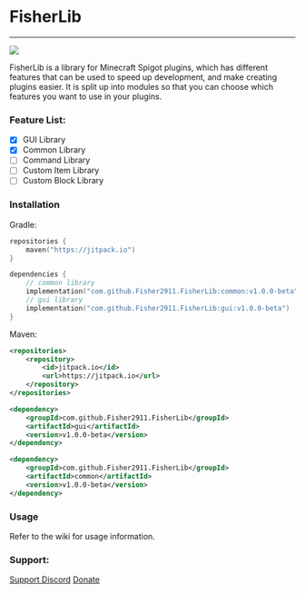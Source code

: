 # FisherLib

-----------------
[![](https://jitpack.io/v/Fisher2911/FisherLib.svg)](https://jitpack.io/#Fisher2911/FisherLib)

FisherLib is a library for Minecraft Spigot plugins, which has different features that can be used to speed up
development, and make creating plugins easier. It is split up into modules so that you can choose which features you
want to use in your plugins.

### Feature List:

- [x] GUI Library
- [X] Common Library
- [ ] Command Library
- [ ] Custom Item Library
- [ ] Custom Block Library

### Installation

Gradle:

```kotlin
repositories {
    maven("https://jitpack.io")
}

dependencies {
    // common library
    implementation("com.github.Fisher2911.FisherLib:common:v1.0.0-beta")
    // gui library
    implementation("com.github.Fisher2911.FisherLib:gui:v1.0.0-beta")
}
```

Maven:

```xml
<repositories>
	<repository>
	    <id>jitpack.io</id>
	    <url>https://jitpack.io</url>
	</repository>
</repositories>

<dependency>
    <groupId>com.github.Fisher2911.FisherLib</groupId>
    <artifactId>gui</artifactId>
    <version>v1.0.0-beta</version>
</dependency>

<dependency>
    <groupId>com.github.Fisher2911.FisherLib</groupId>
    <artifactId>common</artifactId>
    <version>v1.0.0-beta</version>
</dependency>
```

### Usage

Refer to the wiki for usage information.

### Support:

[Support Discord](https://discord.gg/zJQbHXYGWy)
[Donate](https://buy.stripe.com/3cs7t5dNe4WQ1Ec4gX)